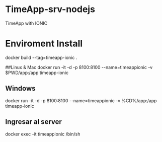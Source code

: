 # TimeApp-srv-nodejs
TimeApp with IONIC

# Enviroment Install
docker build --tag=timeapp-ionic .

##Linux & Mac
docker run -it -d -p 8100:8100 --name=timeappionic -v $PWD/app:/app timeapp-ionic

## Windows
docker run -it -d -p 8100:8100 --name=timeappionic -v %CD%/app:/app timeapp-ionic

## Ingresar al server
docker exec -it timeappionic /bin/sh